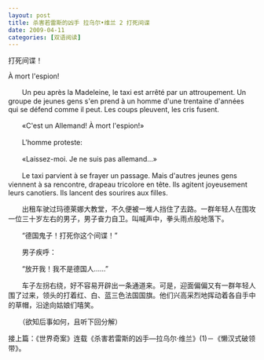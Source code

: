```yaml
---
layout: post
title: 杀害若雷斯的凶手 拉乌尔•维兰 2 打死间谍
date: 2009-04-11
categories: [双语阅读]  
---
```


打死间谍！

À mort l'espion!

　　Un peu après la Madeleine, le taxi est arrêté par un attroupement. Un groupe de jeunes gens s'en prend à un homme d'une trentaine d'années qui se défend comme il peut. Les coups pleuvent, les cris fusent.

　　«C'est un Allemand! À mort l'espion!»

　　L'homme proteste:

　　«Laissez-moi. Je ne suis pas allemand...»

　　Le taxi parvient à se frayer un passage. Mais d'autres jeunes gens viennent à sa rencontre, drapeau tricolore en tête. Ils agitent joyeusement leurs canotiers. Ils lancent des sourires aux filles.



　　出租车驶过玛德莱娜大教堂，不久便被一堆人挡住了去路。一群年轻人在围攻一位三十岁左右的男子，男子奋力自卫。叫喊声中，拳头雨点般地落下。

　　“德国鬼子！打死你这个间谍！”

　　男子疾呼：

　　“放开我！我不是德国人……”

　　车子左拐右绕，好不容易开辟出一条通道来。可是，迎面偏偏又有一群年轻人围了过来，领头的打着红、白、蓝三色法国国旗。他们兴高采烈地挥动着各自手中的草帽，沿途向姑娘们嘻笑。



　　（欲知后事如何，且听下回分解）

接上篇：《世界奇案》连载《杀害若雷斯的凶手—拉乌尔·维兰》(1)－《懒汉式破领带》。
